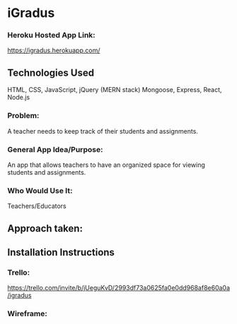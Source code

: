 # iGradus

### Heroku Hosted App Link:
https://igradus.herokuapp.com/

## Technologies Used
HTML, CSS, JavaScript, jQuery
(MERN stack) Mongoose, Express, React, Node.js

### Problem: 
A teacher needs to keep track of their students and assignments.

### General App Idea/Purpose: 
An app that allows teachers to have an organized space for viewing students and assignments.

### Who Would Use It: 
Teachers/Educators

## Approach taken:

## Installation Instructions


### Trello:
https://trello.com/invite/b/jUeguKvD/2993df73a0625fa0e0dd968af8e60a0a/igradus

### Wireframe:


